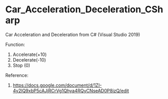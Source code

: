 # Car_Acceleration_Deceleration_CSharp
Car Acceleration and Deceleration from C# (Visual Studio 2019)


Function:
1. Accelerate(+10)
2. Decelerate(-10)
3. Stop (0)

Reference:
1. https://docs.google.com/document/d/1ZI-4y2lQ9xbP5cAJjRCrVg1Qhya4RQyCNseAD0P8izQ/edit

